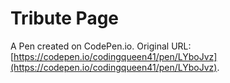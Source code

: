 # Tribute Page

A Pen created on CodePen.io. Original URL: [https://codepen.io/codingqueen41/pen/LYboJvz](https://codepen.io/codingqueen41/pen/LYboJvz).


